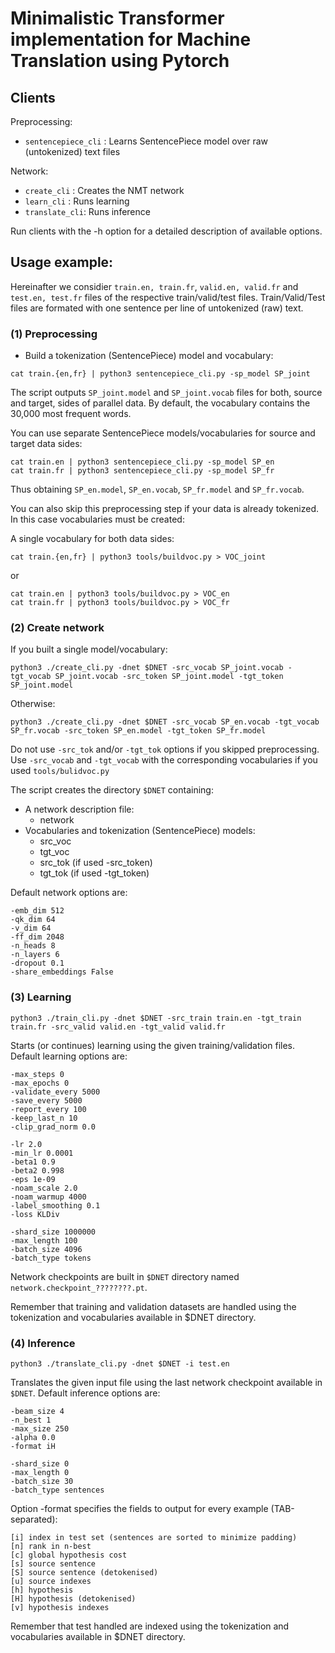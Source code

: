 # Minimalistic Transformer implementation for Machine Translation using Pytorch

## Clients

Preprocessing:
* `sentencepiece_cli` : Learns SentencePiece model over raw (untokenized) text files

Network:
* `create_cli` : Creates the NMT network
* `learn_cli` : Runs learning 
* `translate_cli`: Runs inference

Run clients with the -h option for a detailed description of available options.

## Usage example:

Hereinafter we considier `train.en, train.fr`, `valid.en, valid.fr` and `test.en, test.fr` files of the respective train/valid/test files.
Train/Valid/Test files are formated with one sentence per line of untokenized (raw) text. 

### (1) Preprocessing

* Build a tokenization (SentencePiece) model and vocabulary:
```
cat train.{en,fr} | python3 sentencepiece_cli.py -sp_model SP_joint
```
The script outputs `SP_joint.model` and `SP_joint.vocab` files for both, source and target, sides of parallel data. 
By default, the vocabulary contains the 30,000 most frequent words.

You can use separate SentencePiece models/vocabularies for source and target data sides:
```
cat train.en | python3 sentencepiece_cli.py -sp_model SP_en
cat train.fr | python3 sentencepiece_cli.py -sp_model SP_fr
```

Thus obtaining `SP_en.model`, `SP_en.vocab`, `SP_fr.model` and `SP_fr.vocab`.

You can also skip this preprocessing step if your data is already tokenized.
In this case vocabularies must be created:

A single vocabulary for both data sides:
```
cat train.{en,fr} | python3 tools/buildvoc.py > VOC_joint
```
or
```
cat train.en | python3 tools/buildvoc.py > VOC_en
cat train.fr | python3 tools/buildvoc.py > VOC_fr
```


### (2) Create network


If you built a single model/vocabulary:
```
python3 ./create_cli.py -dnet $DNET -src_vocab SP_joint.vocab -tgt_vocab SP_joint.vocab -src_token SP_joint.model -tgt_token SP_joint.model
```

Otherwise:
```
python3 ./create_cli.py -dnet $DNET -src_vocab SP_en.vocab -tgt_vocab SP_fr.vocab -src_token SP_en.model -tgt_token SP_fr.model
```

Do not use `-src_tok` and/or `-tgt_tok` options if you skipped preprocessing. Use `-src_vocab` and `-tgt_vocab` with the corresponding vocabularies if you used `tools/bulidvoc.py`

The script creates the directory `$DNET` containing:
* A network description file: 
  * network
* Vocabularies and tokenization (SentencePiece) models:
  * src_voc
  * tgt_voc
  * src_tok (if used -src_token)
  * tgt_tok (if used -tgt_token)

Default network options are:
```
-emb_dim 512
-qk_dim 64
-v_dim 64
-ff_dim 2048
-n_heads 8
-n_layers 6
-dropout 0.1
-share_embeddings False
```

### (3) Learning
```
python3 ./train_cli.py -dnet $DNET -src_train train.en -tgt_train train.fr -src_valid valid.en -tgt_valid valid.fr
```

Starts (or continues) learning using the given training/validation files. Default learning options are:
```
-max_steps 0
-max_epochs 0
-validate_every 5000
-save_every 5000
-report_every 100
-keep_last_n 10
-clip_grad_norm 0.0
```
```
-lr 2.0
-min_lr 0.0001
-beta1 0.9
-beta2 0.998
-eps 1e-09
-noam_scale 2.0
-noam_warmup 4000
-label_smoothing 0.1
-loss KLDiv
```
```
-shard_size 1000000
-max_length 100
-batch_size 4096
-batch_type tokens
```

Network checkpoints are built in `$DNET` directory named `network.checkpoint_????????.pt`.

Remember that training and validation datasets are handled using the tokenization and vocabularies available in $DNET directory.

### (4) Inference
```
python3 ./translate_cli.py -dnet $DNET -i test.en
```

Translates the given input file using the last network checkpoint available in `$DNET`. Default inference options are:
```
-beam_size 4
-n_best 1
-max_size 250
-alpha 0.0
-format iH
```
```
-shard_size 0
-max_length 0
-batch_size 30
-batch_type sentences
```

Option -format specifies the fields to output for every example (TAB-separated):
```
[i] index in test set (sentences are sorted to minimize padding)
[n] rank in n-best
[c] global hypothesis cost
[s] source sentence
[S] source sentence (detokenised)
[u] source indexes
[h] hypothesis
[H] hypothesis (detokenised)
[v] hypothesis indexes
```

Remember that test handled are indexed using the tokenization and vocabularies available in $DNET directory.



